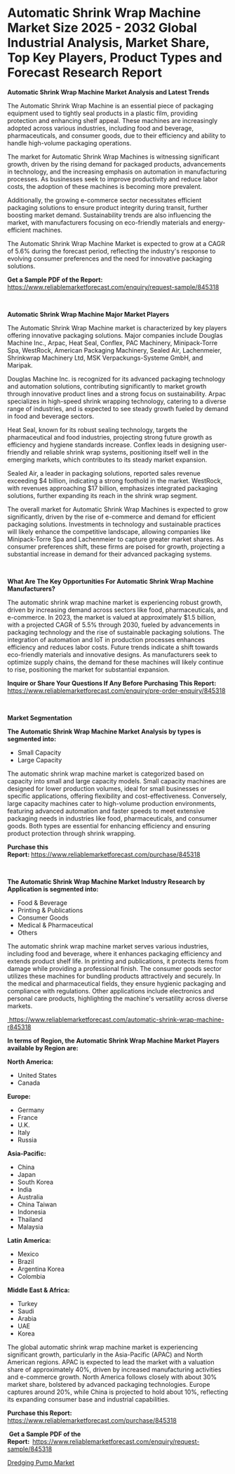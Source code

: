 <p><h1>Automatic Shrink Wrap Machine Market Size 2025 - 2032 Global Industrial Analysis, Market Share, Top Key Players, Product Types and Forecast Research Report</h1></p><p><strong>Automatic Shrink Wrap Machine Market Analysis and Latest Trends</strong></p>
<p><p>The Automatic Shrink Wrap Machine is an essential piece of packaging equipment used to tightly seal products in a plastic film, providing protection and enhancing shelf appeal. These machines are increasingly adopted across various industries, including food and beverage, pharmaceuticals, and consumer goods, due to their efficiency and ability to handle high-volume packaging operations.</p><p>The market for Automatic Shrink Wrap Machines is witnessing significant growth, driven by the rising demand for packaged products, advancements in technology, and the increasing emphasis on automation in manufacturing processes. As businesses seek to improve productivity and reduce labor costs, the adoption of these machines is becoming more prevalent.</p><p>Additionally, the growing e-commerce sector necessitates efficient packaging solutions to ensure product integrity during transit, further boosting market demand. Sustainability trends are also influencing the market, with manufacturers focusing on eco-friendly materials and energy-efficient machines. </p><p>The Automatic Shrink Wrap Machine Market is expected to grow at a CAGR of 5.6% during the forecast period, reflecting the industry's response to evolving consumer preferences and the need for innovative packaging solutions.</p></p>
<p><strong>Get a Sample PDF of the Report:&nbsp;</strong> <a href="https://www.reliablemarketforecast.com/enquiry/request-sample/845318?utm_campaign=2454&utm_medium=2&utm_source=Github&utm_content=ia&utm_term=17022025&utm_id=automatic-shrink-wrap-machine">https://www.reliablemarketforecast.com/enquiry/request-sample/845318</a></p>
<p>&nbsp;</p>
<p><strong>Automatic Shrink Wrap Machine Major Market Players</strong></p>
<p><p>The Automatic Shrink Wrap Machine market is characterized by key players offering innovative packaging solutions. Major companies include Douglas Machine Inc., Arpac, Heat Seal, Conflex, PAC Machinery, Minipack-Torre Spa, WestRock, American Packaging Machinery, Sealed Air, Lachenmeier, Shrinkwrap Machinery Ltd, MSK Verpackungs-Systeme GmbH, and Maripak. </p><p>Douglas Machine Inc. is recognized for its advanced packaging technology and automation solutions, contributing significantly to market growth through innovative product lines and a strong focus on sustainability. Arpac specializes in high-speed shrink wrapping technology, catering to a diverse range of industries, and is expected to see steady growth fueled by demand in food and beverage sectors.</p><p>Heat Seal, known for its robust sealing technology, targets the pharmaceutical and food industries, projecting strong future growth as efficiency and hygiene standards increase. Conflex leads in designing user-friendly and reliable shrink wrap systems, positioning itself well in the emerging markets, which contributes to its steady market expansion.</p><p>Sealed Air, a leader in packaging solutions, reported sales revenue exceeding $4 billion, indicating a strong foothold in the market. WestRock, with revenues approaching $17 billion, emphasizes integrated packaging solutions, further expanding its reach in the shrink wrap segment.</p><p>The overall market for Automatic Shrink Wrap Machines is expected to grow significantly, driven by the rise of e-commerce and demand for efficient packaging solutions. Investments in technology and sustainable practices will likely enhance the competitive landscape, allowing companies like Minipack-Torre Spa and Lachenmeier to capture greater market shares. As consumer preferences shift, these firms are poised for growth, projecting a substantial increase in demand for their advanced packaging systems.</p></p>
<p>&nbsp;</p>
<p><strong>What Are The Key Opportunities For Automatic Shrink Wrap Machine Manufacturers?</strong></p>
<p><p>The automatic shrink wrap machine market is experiencing robust growth, driven by increasing demand across sectors like food, pharmaceuticals, and e-commerce. In 2023, the market is valued at approximately $1.5 billion, with a projected CAGR of 5.5% through 2030, fueled by advancements in packaging technology and the rise of sustainable packaging solutions. The integration of automation and IoT in production processes enhances efficiency and reduces labor costs. Future trends indicate a shift towards eco-friendly materials and innovative designs. As manufacturers seek to optimize supply chains, the demand for these machines will likely continue to rise, positioning the market for substantial expansion.</p></p>
<p><strong>Inquire or Share Your Questions If Any Before Purchasing This Report:</strong> <a href="https://www.reliablemarketforecast.com/enquiry/pre-order-enquiry/845318?utm_campaign=2454&utm_medium=2&utm_source=Github&utm_content=ia&utm_term=17022025&utm_id=automatic-shrink-wrap-machine">https://www.reliablemarketforecast.com/enquiry/pre-order-enquiry/845318</a></p>
<p>&nbsp;</p>
<p><strong>Market Segmentation</strong></p>
<p><strong>The Automatic Shrink Wrap Machine Market Analysis by types is segmented into:</strong></p>
<p><ul><li>Small Capacity</li><li>Large Capacity</li></ul></p>
<p><p>The automatic shrink wrap machine market is categorized based on capacity into small and large capacity models. Small capacity machines are designed for lower production volumes, ideal for small businesses or specific applications, offering flexibility and cost-effectiveness. Conversely, large capacity machines cater to high-volume production environments, featuring advanced automation and faster speeds to meet extensive packaging needs in industries like food, pharmaceuticals, and consumer goods. Both types are essential for enhancing efficiency and ensuring product protection through shrink wrapping.</p></p>
<p><strong>Purchase this Report:&nbsp;</strong><a href="https://www.reliablemarketforecast.com/purchase/845318?utm_campaign=2454&utm_medium=2&utm_source=Github&utm_content=ia&utm_term=17022025&utm_id=automatic-shrink-wrap-machine">https://www.reliablemarketforecast.com/purchase/845318</a></p>
<p>&nbsp;</p>
<p><strong>The Automatic Shrink Wrap Machine Market Industry Research by Application is segmented into:</strong></p>
<p><ul><li>Food & Beverage</li><li>Printing & Publications</li><li>Consumer Goods</li><li>Medical & Pharmaceutical</li><li>Others</li></ul></p>
<p><p>The automatic shrink wrap machine market serves various industries, including food and beverage, where it enhances packaging efficiency and extends product shelf life. In printing and publications, it protects items from damage while providing a professional finish. The consumer goods sector utilizes these machines for bundling products attractively and securely. In the medical and pharmaceutical fields, they ensure hygienic packaging and compliance with regulations. Other applications include electronics and personal care products, highlighting the machine's versatility across diverse markets.</p></p>
<p><a href="https://www.reliablemarketforecast.com/automatic-shrink-wrap-machine-r845318?utm_campaign=2454&utm_medium=2&utm_source=Github&utm_content=ia&utm_term=17022025&utm_id=automatic-shrink-wrap-machine">&nbsp;https://www.reliablemarketforecast.com/automatic-shrink-wrap-machine-r845318</a></p>
<p><strong>In terms of Region, the Automatic Shrink Wrap Machine Market Players available by Region are:</strong></p>
<p>
    <p> <strong> North America: </strong>
        <ul>
            <li>United States</li>
            <li>Canada</li>
        </ul>
        </p> 
    <p> <strong> Europe: </strong>
        <ul>
            <li>Germany</li>
            <li>France</li>
            <li>U.K.</li>
            <li>Italy</li>
            <li>Russia</li>
        </ul>
        </p> 
    <p> <strong> Asia-Pacific: </strong>
        <ul>
            <li>China</li>
            <li>Japan</li>
            <li>South Korea</li>
            <li>India</li>
            <li>Australia</li>
            <li>China Taiwan</li>
            <li>Indonesia</li>
            <li>Thailand</li>
            <li>Malaysia</li>
        </ul>
        </p> 
    <p> <strong> Latin America: </strong>
        <ul>
            <li>Mexico</li>
            <li>Brazil</li>
            <li>Argentina Korea</li>
            <li>Colombia</li>
        </ul>
        </p> 
    <p> <strong> Middle East & Africa: </strong>
        <ul>
            <li>Turkey</li>
            <li>Saudi</li>
            <li>Arabia</li>
            <li>UAE</li>
            <li>Korea</li>
        </ul>
    </p>
    </p>
<p><p>The global automatic shrink wrap machine market is experiencing significant growth, particularly in the Asia-Pacific (APAC) and North American regions. APAC is expected to lead the market with a valuation share of approximately 40%, driven by increased manufacturing activities and e-commerce growth. North America follows closely with about 30% market share, bolstered by advanced packaging technologies. Europe captures around 20%, while China is projected to hold about 10%, reflecting its expanding consumer base and industrial capabilities.</p></p>
<p><strong>Purchase this Report: </strong><a href="https://www.reliablemarketforecast.com/purchase/845318?utm_campaign=2454&utm_medium=2&utm_source=Github&utm_content=ia&utm_term=17022025&utm_id=automatic-shrink-wrap-machine">https://www.reliablemarketforecast.com/purchase/845318</a></p>
<p>&nbsp;<strong>Get a Sample PDF of the Report:&nbsp;&nbsp;</strong><a href="https://www.reliablemarketforecast.com/enquiry/request-sample/845318?utm_campaign=2454&utm_medium=2&utm_source=Github&utm_content=ia&utm_term=17022025&utm_id=automatic-shrink-wrap-machine">https://www.reliablemarketforecast.com/enquiry/request-sample/845318</a></p>
<p><strong></strong></p>
<p><p><a href="https://github.com/lashaunm5st/Market-Research-Report-List-1/blob/main/dredging-pump-market.md?utm_campaign=2454&utm_medium=2&utm_source=Github&utm_content=ia&utm_term=17022025&utm_id=automatic-shrink-wrap-machine">Dredging Pump Market</a></p></p>